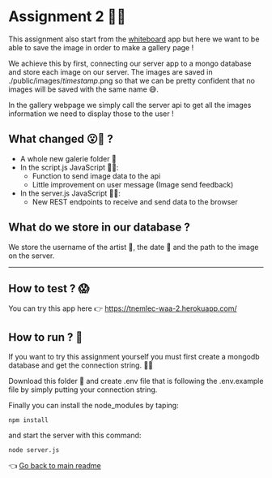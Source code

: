 # Assignment 2 👨‍🏫

This assignment also start from the [whiteboard](https://github.com/Tnemlec/Whiteboard) app but here we want to be able to save the image in order to make a gallery page !

We achieve this by first, connecting our server app to a mongo database and store each image on our server. The images are saved in ./public/images/*timestamp*.png so that we can be pretty confident that no images will be saved with the same name 😅.

In the gallery webpage we simply call the server api to get all the images information we need to display those to the user !

## What changed 😮🤔 ?

 - A whole new galerie folder 📁
 - In the script.js JavaScript 👨‍💻:
   - Function to send image data to the api
   - Little improvement on user message (Image send feedback)
 - In the server.js JavaScript 👨‍💻:
   - New REST endpoints to receive and send data to the browser

## What do we store in our database ?

We store the username of the artist 🎨, the date 📅 and the path to the image on the server.

--- 

## How to test ? 😱

You can try this app here 👉 https://tnemlec-waa-2.herokuapp.com/

## How to run ? 🤔

If you want to try this assignment yourself you must first create a mongodb database and get the connection string. 👨‍💻

Download this folder 📂 and create .env file that is following the .env.example file by simply putting your connection string.

Finally you can install the node_modules by taping:
    
    npm install

and start the server with this command:

    node server.js

👈 [Go back to main readme](https://github.com/Tnemlec/WAA-Assignment)